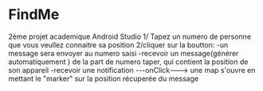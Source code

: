 # FindMe
2ème projet academique Android Studio
1/ Tapez un numero de personne que vous veullez connaitre sa position
2/cliquer sur la boutton: -un message sera envoyer au numero saisi
                          -recevoir un message(générer automatiquement ) de la part de numero taper, qui contient la position de son appareil
                          -recevoir une notification ---onClick---> une map s'ouvre en mettant le "marker" sur la position récuperée du message
